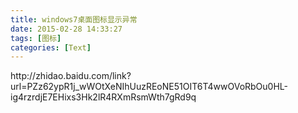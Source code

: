 ```yaml
---
title: windows7桌面图标显示异常
date: 2015-02-28 14:33:27
tags: [图标]
categories: [Text]
---
```


<p>http://zhidao.baidu.com/link?url=PZz62ypR1j_wWOtXeNIhUuzREoNE51OIT6T4wwOVoRbOu0HL-ig4rzrdjE7EHixs3Hk2lR4RXmRsmWth7gRd9q<br /></p>